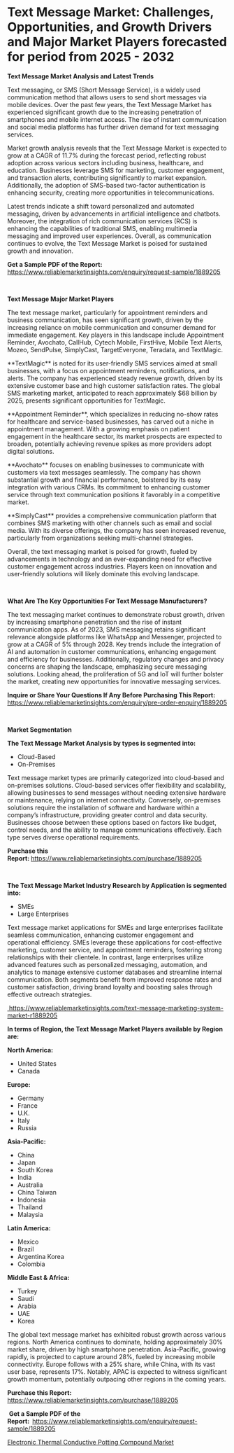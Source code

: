 <p><h1>Text Message Market: Challenges, Opportunities, and Growth Drivers and Major Market Players forecasted for period from 2025 - 2032</h1></p><p><strong>Text Message Market Analysis and Latest Trends</strong></p>
<p><p>Text messaging, or SMS (Short Message Service), is a widely used communication method that allows users to send short messages via mobile devices. Over the past few years, the Text Message Market has experienced significant growth due to the increasing penetration of smartphones and mobile internet access. The rise of instant communication and social media platforms has further driven demand for text messaging services.</p><p>Market growth analysis reveals that the Text Message Market is expected to grow at a CAGR of 11.7% during the forecast period, reflecting robust adoption across various sectors including business, healthcare, and education. Businesses leverage SMS for marketing, customer engagement, and transaction alerts, contributing significantly to market expansion. Additionally, the adoption of SMS-based two-factor authentication is enhancing security, creating more opportunities in telecommunications.</p><p>Latest trends indicate a shift toward personalized and automated messaging, driven by advancements in artificial intelligence and chatbots. Moreover, the integration of rich communication services (RCS) is enhancing the capabilities of traditional SMS, enabling multimedia messaging and improved user experiences. Overall, as communication continues to evolve, the Text Message Market is poised for sustained growth and innovation.</p></p>
<p><strong>Get a Sample PDF of the Report:&nbsp;</strong> <a href="https://www.reliablemarketinsights.com/enquiry/request-sample/1889205?utm_campaign=2012&utm_medium=2&utm_source=Github&utm_content=ia&utm_term=14012025&utm_id=text-message">https://www.reliablemarketinsights.com/enquiry/request-sample/1889205</a></p>
<p>&nbsp;</p>
<p><strong>Text Message Major Market Players</strong></p>
<p><p>The text message market, particularly for appointment reminders and business communication, has seen significant growth, driven by the increasing reliance on mobile communication and consumer demand for immediate engagement. Key players in this landscape include Appointment Reminder, Avochato, CallHub, Cytech Mobile, FirstHive, Mobile Text Alerts, Mozeo, SendPulse, SimplyCast, TargetEveryone, Teradata, and TextMagic.</p><p>**TextMagic** is noted for its user-friendly SMS services aimed at small businesses, with a focus on appointment reminders, notifications, and alerts. The company has experienced steady revenue growth, driven by its extensive customer base and high customer satisfaction rates. The global SMS marketing market, anticipated to reach approximately $68 billion by 2025, presents significant opportunities for TextMagic.</p><p>**Appointment Reminder**, which specializes in reducing no-show rates for healthcare and service-based businesses, has carved out a niche in appointment management. With a growing emphasis on patient engagement in the healthcare sector, its market prospects are expected to broaden, potentially achieving revenue spikes as more providers adopt digital solutions.</p><p>**Avochato** focuses on enabling businesses to communicate with customers via text messages seamlessly. The company has shown substantial growth and financial performance, bolstered by its easy integration with various CRMs. Its commitment to enhancing customer service through text communication positions it favorably in a competitive market.</p><p>**SimplyCast** provides a comprehensive communication platform that combines SMS marketing with other channels such as email and social media. With its diverse offerings, the company has seen increased revenue, particularly from organizations seeking multi-channel strategies.</p><p>Overall, the text messaging market is poised for growth, fueled by advancements in technology and an ever-expanding need for effective customer engagement across industries. Players keen on innovation and user-friendly solutions will likely dominate this evolving landscape.</p></p>
<p>&nbsp;</p>
<p><strong>What Are The Key Opportunities For Text Message Manufacturers?</strong></p>
<p><p>The text messaging market continues to demonstrate robust growth, driven by increasing smartphone penetration and the rise of instant communication apps. As of 2023, SMS messaging retains significant relevance alongside platforms like WhatsApp and Messenger, projected to grow at a CAGR of 5% through 2028. Key trends include the integration of AI and automation in customer communications, enhancing engagement and efficiency for businesses. Additionally, regulatory changes and privacy concerns are shaping the landscape, emphasizing secure messaging solutions. Looking ahead, the proliferation of 5G and IoT will further bolster the market, creating new opportunities for innovative messaging services.</p></p>
<p><strong>Inquire or Share Your Questions If Any Before Purchasing This Report:</strong> <a href="https://www.reliablemarketinsights.com/enquiry/pre-order-enquiry/1889205?utm_campaign=2012&utm_medium=2&utm_source=Github&utm_content=ia&utm_term=14012025&utm_id=text-message">https://www.reliablemarketinsights.com/enquiry/pre-order-enquiry/1889205</a></p>
<p>&nbsp;</p>
<p><strong>Market Segmentation</strong></p>
<p><strong>The Text Message Market Analysis by types is segmented into:</strong></p>
<p><ul><li>Cloud-Based</li><li>On-Premises</li></ul></p>
<p><p>Text message market types are primarily categorized into cloud-based and on-premises solutions. Cloud-based services offer flexibility and scalability, allowing businesses to send messages without needing extensive hardware or maintenance, relying on internet connectivity. Conversely, on-premises solutions require the installation of software and hardware within a company’s infrastructure, providing greater control and data security. Businesses choose between these options based on factors like budget, control needs, and the ability to manage communications effectively. Each type serves diverse operational requirements.</p></p>
<p><strong>Purchase this Report:&nbsp;</strong><a href="https://www.reliablemarketinsights.com/purchase/1889205?utm_campaign=2012&utm_medium=2&utm_source=Github&utm_content=ia&utm_term=14012025&utm_id=text-message">https://www.reliablemarketinsights.com/purchase/1889205</a></p>
<p>&nbsp;</p>
<p><strong>The Text Message Market Industry Research by Application is segmented into:</strong></p>
<p><ul><li>SMEs</li><li>Large Enterprises</li></ul></p>
<p><p>Text message market applications for SMEs and large enterprises facilitate seamless communication, enhancing customer engagement and operational efficiency. SMEs leverage these applications for cost-effective marketing, customer service, and appointment reminders, fostering strong relationships with their clientele. In contrast, large enterprises utilize advanced features such as personalized messaging, automation, and analytics to manage extensive customer databases and streamline internal communication. Both segments benefit from improved response rates and customer satisfaction, driving brand loyalty and boosting sales through effective outreach strategies.</p></p>
<p><a href="https://www.reliablemarketinsights.com/text-message-marketing-system-market-r1889205?utm_campaign=2012&utm_medium=2&utm_source=Github&utm_content=ia&utm_term=14012025&utm_id=text-message">&nbsp;https://www.reliablemarketinsights.com/text-message-marketing-system-market-r1889205</a></p>
<p><strong>In terms of Region, the Text Message Market Players available by Region are:</strong></p>
<p>
    <p> <strong> North America: </strong>
        <ul>
            <li>United States</li>
            <li>Canada</li>
        </ul>
        </p> 
    <p> <strong> Europe: </strong>
        <ul>
            <li>Germany</li>
            <li>France</li>
            <li>U.K.</li>
            <li>Italy</li>
            <li>Russia</li>
        </ul>
        </p> 
    <p> <strong> Asia-Pacific: </strong>
        <ul>
            <li>China</li>
            <li>Japan</li>
            <li>South Korea</li>
            <li>India</li>
            <li>Australia</li>
            <li>China Taiwan</li>
            <li>Indonesia</li>
            <li>Thailand</li>
            <li>Malaysia</li>
        </ul>
        </p> 
    <p> <strong> Latin America: </strong>
        <ul>
            <li>Mexico</li>
            <li>Brazil</li>
            <li>Argentina Korea</li>
            <li>Colombia</li>
        </ul>
        </p> 
    <p> <strong> Middle East & Africa: </strong>
        <ul>
            <li>Turkey</li>
            <li>Saudi</li>
            <li>Arabia</li>
            <li>UAE</li>
            <li>Korea</li>
        </ul>
    </p>
    </p>
<p><p>The global text message market has exhibited robust growth across various regions. North America continues to dominate, holding approximately 30% market share, driven by high smartphone penetration. Asia-Pacific, growing rapidly, is projected to capture around 28%, fueled by increasing mobile connectivity. Europe follows with a 25% share, while China, with its vast user base, represents 17%. Notably, APAC is expected to witness significant growth momentum, potentially outpacing other regions in the coming years.</p></p>
<p><strong>Purchase this Report: </strong><a href="https://www.reliablemarketinsights.com/purchase/1889205?utm_campaign=2012&utm_medium=2&utm_source=Github&utm_content=ia&utm_term=14012025&utm_id=text-message">https://www.reliablemarketinsights.com/purchase/1889205</a></p>
<p>&nbsp;<strong>Get a Sample PDF of the Report:&nbsp;&nbsp;</strong><a href="https://www.reliablemarketinsights.com/enquiry/request-sample/1889205?utm_campaign=2012&utm_medium=2&utm_source=Github&utm_content=ia&utm_term=14012025&utm_id=text-message">https://www.reliablemarketinsights.com/enquiry/request-sample/1889205</a></p>
<p><strong></strong></p>
<p><p><a href="https://github.com/JakirUddin511/Market-Research-Report-List-1/blob/main/electronic-thermal-conductive-potting-compound-market.md?utm_campaign=2012&utm_medium=2&utm_source=Github&utm_content=ia&utm_term=14012025&utm_id=text-message">Electronic Thermal Conductive Potting Compound Market</a></p></p>